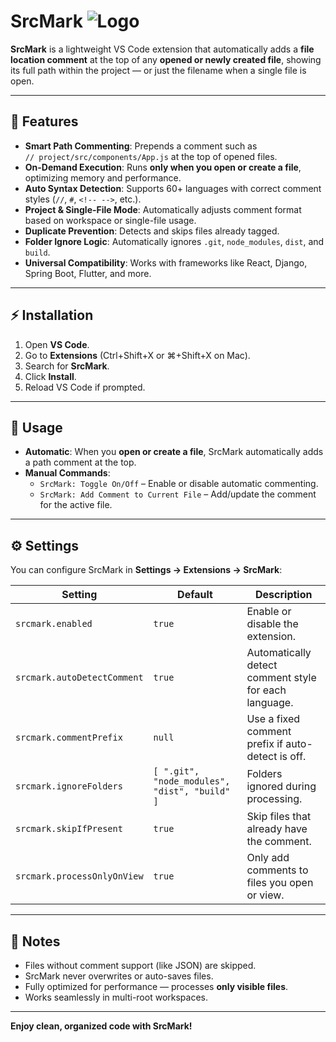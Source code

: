 # SrcMark ![Logo](images/srcmark-banner.png)

**SrcMark** is a lightweight VS Code extension that automatically adds a **file location comment** at the top of any **opened or newly created file**, showing its full path within the project — or just the filename when a single file is open.

---

## 🚀 Features

- **Smart Path Commenting**: Prepends a comment such as  
  `// project/src/components/App.js` at the top of opened files.  
- **On-Demand Execution**: Runs **only when you open or create a file**, optimizing memory and performance.  
- **Auto Syntax Detection**: Supports 60+ languages with correct comment styles (`//`, `#`, `<!-- -->`, etc.).  
- **Project & Single-File Mode**: Automatically adjusts comment format based on workspace or single-file usage.  
- **Duplicate Prevention**: Detects and skips files already tagged.  
- **Folder Ignore Logic**: Automatically ignores `.git`, `node_modules`, `dist`, and `build`.  
- **Universal Compatibility**: Works with frameworks like React, Django, Spring Boot, Flutter, and more.

---

## ⚡ Installation

1. Open **VS Code**.  
2. Go to **Extensions** (Ctrl+Shift+X or ⌘+Shift+X on Mac).  
3. Search for **SrcMark**.  
4. Click **Install**.  
5. Reload VS Code if prompted.

---

## 🧩 Usage

- **Automatic**: When you **open or create a file**, SrcMark automatically adds a path comment at the top.  
- **Manual Commands**:  
  - `SrcMark: Toggle On/Off` – Enable or disable automatic commenting.  
  - `SrcMark: Add Comment to Current File` – Add/update the comment for the active file.

---

## ⚙️ Settings

You can configure SrcMark in **Settings → Extensions → SrcMark**:

| Setting | Default | Description |
|---------|---------|-------------|
| `srcmark.enabled` | `true` | Enable or disable the extension. |
| `srcmark.autoDetectComment` | `true` | Automatically detect comment style for each language. |
| `srcmark.commentPrefix` | `null` | Use a fixed comment prefix if auto-detect is off. |
| `srcmark.ignoreFolders` | `[ ".git", "node_modules", "dist", "build" ]` | Folders ignored during processing. |
| `srcmark.skipIfPresent` | `true` | Skip files that already have the comment. |
| `srcmark.processOnlyOnView` | `true` | Only add comments to files you open or view. |

---

## 📝 Notes

- Files without comment support (like JSON) are skipped.  
- SrcMark never overwrites or auto-saves files.  
- Fully optimized for performance — processes **only visible files**.  
- Works seamlessly in multi-root workspaces.

---

**Enjoy clean, organized code with SrcMark!**
